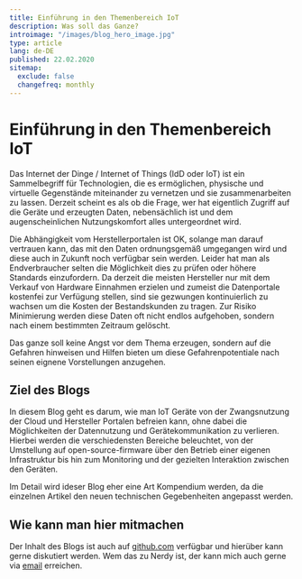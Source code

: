 ```yaml
---
title: Einführung in den Themenbereich IoT
description: Was soll das Ganze?
introimage: "/images/blog_hero_image.jpg"
type: article
lang: de-DE
published: 22.02.2020
sitemap:
  exclude: false
  changefreq: monthly
---
```

# Einführung in den Themenbereich IoT

Das Internet der Dinge / Internet of Things (IdD oder IoT) ist ein Sammelbegriff für Technologien, die es ermöglichen, physische und virtuelle Gegenstände miteinander zu vernetzen und sie zusammenarbeiten zu lassen. Derzeit scheint es als ob die Frage, wer hat eigentlich Zugriff auf die Geräte und erzeugten Daten, nebensächlich ist und dem augenscheinlichen Nutzungskomfort alles untergeordnet wird.

Die Abhängigkeit vom Herstellerportalen ist OK, solange man darauf vertrauen kann, das mit den Daten ordnungsgemäß umgegangen wird und diese auch in Zukunft noch verfügbar sein werden. Leider hat man als Endverbraucher selten die Möglichkeit dies zu prüfen oder höhere Standards einzufordern. Da derzeit die meisten Hersteller nur mit dem Verkauf von Hardware Einnahmen erzielen und zumeist die Datenportale kostenfei zur Verfügung stellen, sind sie gezwungen kontinuierlich zu wachsen um die Kosten der Bestandskunden zu tragen. Zur Risiko Minimierung werden diese Daten oft nicht endlos aufgehoben, sondern nach einem bestimmten Zeitraum gelöscht.

Das ganze soll keine Angst vor dem Thema erzeugen, sondern auf die Gefahren hinweisen und Hilfen bieten um diese Gefahrenpotentiale nach seinen eignene Vorstellungen anzugehen.

## Ziel des Blogs

In diesem Blog geht es darum, wie man IoT Geräte von der Zwangsnutzung der Cloud und Hersteller Portalen befreien kann, ohne dabei die Möglichkeiten der Datennutzung und Gerätekommunikation zu verlieren. Hierbei werden die verschiedensten Bereiche beleuchtet, von der Umstellung auf open-source-firmware über den Betrieb einer eigenen Infrastruktur bis hin zum Monitoring und der gezielten Interaktion zwischen den Geräten.

Im Detail wird ideser Blog eher eine Art Kompendium werden, da die einzelnen Artikel den neuen technischen Gegebenheiten angepasst werden.

## Wie kann man hier mitmachen

Der Inhalt des Blogs ist auch auf <a href="https://github.com/scurth/blog_sascha-curth.de" target=_github>github.com</a> verfügbar und hierüber kann gerne diskutiert werden. Wem das zu Nerdy ist, der kann mich auch gerne via <a href="mailto:der-iot-rebell@sascha-curth.de?subject=IoT Rebell Blog">email</a> erreichen.

